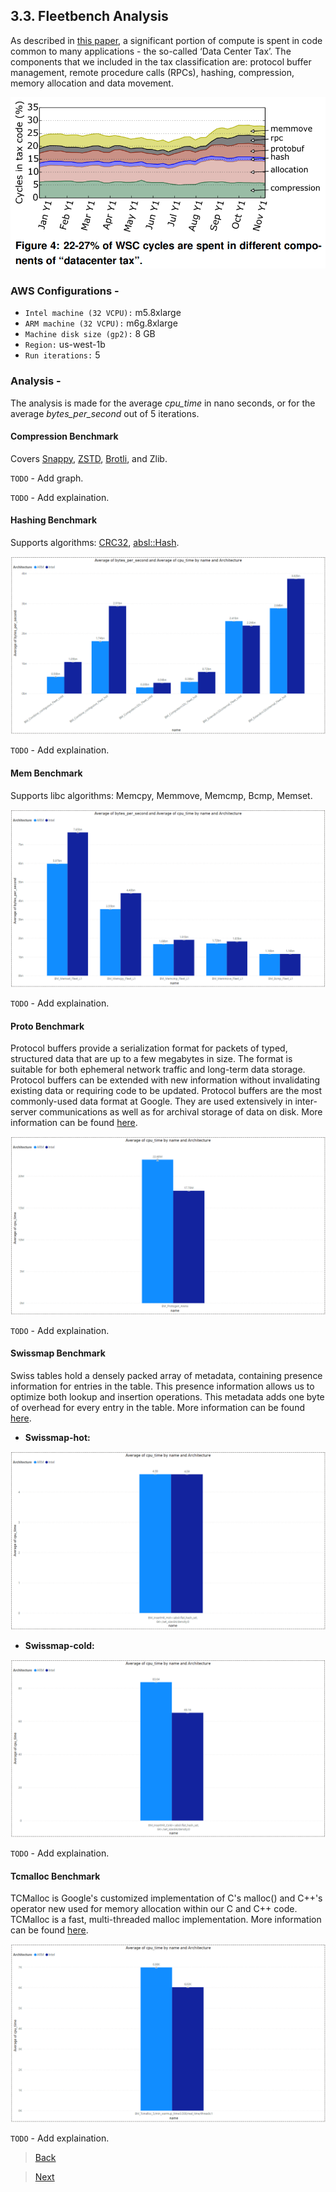 ## 3.3. Fleetbench Analysis

As described in [this paper](https://research.google/pubs/pub44271/), a significant portion of compute is spent in code common to many applications - the so-called ‘Data Center Tax’. The components that we included in the tax classification are: protocol buffer management, remote procedure calls (RPCs), hashing, compression, memory allocation and data movement.

![Alt text](utils/fleetbench/datacenter_tax.png "DataCenter Tax")

### AWS Configurations -

- `Intel machine (32 VCPU):` m5.8xlarge
- `ARM machine (32 VCPU):` m6g.8xlarge
- `Machine disk size (gp2):` 8 GB
- `Region:` us-west-1b
- `Run iterations:` 5

### Analysis -

The analysis is made for the average *cpu_time* in nano seconds, or for the average *bytes_per_second* out of 5 iterations.

#### Compression Benchmark

Covers [Snappy](https://github.com/google/snappy), [ZSTD](https://facebook.github.io/zstd/), [Brotli](https://github.com/google/brotli), and Zlib.

`TODO` - Add graph.

`TODO` - Add explaination.

#### Hashing Benchmark

Supports algorithms: [CRC32](https://github.com/abseil/abseil-cpp/tree/master/absl/crc), [absl::Hash](https://github.com/abseil/abseil-cpp/tree/master/absl/hash).

![Alt text](utils/fleetbench/hashing.png "Bythes per second by Name and Architecture")

`TODO` - Add explaination.

#### Mem Benchmark

Supports libc algorithms: Memcpy, Memmove, Memcmp, Bcmp, Memset.

![Alt text](utils/fleetbench/mem.png "Bythes per second by Name and Architecture")

`TODO` - Add explaination.

#### Proto Benchmark

Protocol buffers provide a serialization format for packets of typed, structured data that are up to a few megabytes in size. The format is suitable for both ephemeral network traffic and long-term data storage. Protocol buffers can be extended with new information without invalidating existing data or requiring code to be updated.
Protocol buffers are the most commonly-used data format at Google. They are used extensively in inter-server communications as well as for archival storage of data on disk.
More information can be found [here](https://protobuf.dev/overview/).

![Alt text](utils/fleetbench/proto.png "CPU Time by Name and Architecture")

`TODO` - Add explaination.

#### Swissmap Benchmark

Swiss tables hold a densely packed array of metadata, containing presence information for entries in the table. This presence information allows us to optimize both lookup and insertion operations. This metadata adds one byte of overhead for every entry in the table.
More information can be found [here](https://abseil.io/blog/20180927-swisstables).

- **Swissmap-hot:**

![Alt text](utils/fleetbench/swissmap-hot.png "CPU Time by Name and Architecture")

- **Swissmap-cold:**

![Alt text](utils/fleetbench/swissmap-cold.png "CPU Time by Name and Architecture")

`TODO` - Add explaination.

#### Tcmalloc Benchmark

TCMalloc is Google's customized implementation of C's malloc() and C++'s operator new used for memory allocation within our C and C++ code. TCMalloc is a fast, multi-threaded malloc implementation.
More information can be found [here](https://github.com/google/tcmalloc).

![Alt text](utils/fleetbench/empirical_driver.png "CPU Time by Name and Architecture")

`TODO` - Add explaination.


> [Back](./multiload_analysis.html)

> [Next](./conclusions.md)
